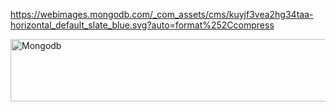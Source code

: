 https://webimages.mongodb.com/_com_assets/cms/kuyjf3vea2hg34taa-horizontal_default_slate_blue.svg?auto=format%252Ccompress

<img src="[img_girl.jpg](https://webimages.mongodb.com/_com_assets/cms/kuyjf3vea2hg34taa-horizontal_default_slate_blue.svg?auto=format%252Ccompress)https://webimages.mongodb.com/_com_assets/cms/kuyjf3vea2hg34taa-horizontal_default_slate_blue.svg?auto=format%252Ccompress" alt="Mongodb" width="1080" height="100" background-color= white>
